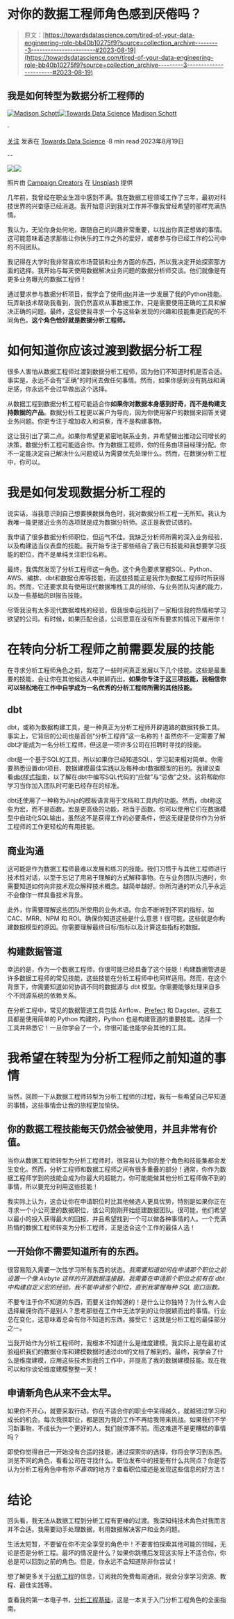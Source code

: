 # 对你的数据工程师角色感到厌倦吗？

> 原文：[https://towardsdatascience.com/tired-of-your-data-engineering-role-bb40b10275f9?source=collection_archive---------3-----------------------#2023-08-19](https://towardsdatascience.com/tired-of-your-data-engineering-role-bb40b10275f9?source=collection_archive---------3-----------------------#2023-08-19)

## 我是如何转型为数据分析工程师的

[![Madison Schott](../Images/0b82d0dd48629641abb439cef23ebe04.png)](https://madison-schott.medium.com/?source=post_page-----bb40b10275f9--------------------------------)[![Towards Data Science](../Images/a6ff2676ffcc0c7aad8aaf1d79379785.png)](https://towardsdatascience.com/?source=post_page-----bb40b10275f9--------------------------------) [Madison Schott](https://madison-schott.medium.com/?source=post_page-----bb40b10275f9--------------------------------)

·

[关注](https://medium.com/m/signin?actionUrl=https%3A%2F%2Fmedium.com%2F_%2Fsubscribe%2Fuser%2F3ed0ce2dcf93&operation=register&redirect=https%3A%2F%2Ftowardsdatascience.com%2Ftired-of-your-data-engineering-role-bb40b10275f9&user=Madison+Schott&userId=3ed0ce2dcf93&source=post_page-3ed0ce2dcf93----bb40b10275f9---------------------post_header-----------) 发表在 [Towards Data Science](https://towardsdatascience.com/?source=post_page-----bb40b10275f9--------------------------------) ·8 min read·2023年8月19日

--

![](https://medium.com/m/signin?actionUrl=https%3A%2F%2Fmedium.com%2F_%2Fbookmark%2Fp%2Fbb40b10275f9&operation=register&redirect=https%3A%2F%2Ftowardsdatascience.com%2Ftired-of-your-data-engineering-role-bb40b10275f9&source=-----bb40b10275f9---------------------bookmark_footer-----------)![](../Images/0e5188e9dae762c09103dd4ece122775.png)

照片由 [Campaign Creators](https://unsplash.com/@campaign_creators?utm_source=medium&utm_medium=referral) 在 [Unsplash](https://unsplash.com/?utm_source=medium&utm_medium=referral) 提供

几年前，我曾经在职业生涯中感到不满。我在数据工程领域工作了三年，最初对科技世界的兴奋感已经消退。我开始意识到我对工作并不像我曾经希望的那样充满热情。

我认为，无论你身处何地，跟随自己的兴趣非常重要，以找出你真正想做的事情。这可能意味着追求那些让你快乐的工作之外的爱好，或者参与你已经工作的公司中的不同团队。

我记得在大学时我非常喜欢市场营销和业务方面的东西，所以我决定开始探索那方面的选择。我开始与每天使用数据解决业务问题的数据分析师交谈。他们就像是有更多业务曝光的数据工程师！

通过要求参与数据分析项目，我学会了使用[dbt](https://www.getdbt.com/)并进一步发展了我的Python技能。玩弄新技术帮助我看到，我仍然喜欢从事数据工作，只是需要使用正确的工具和解决正确的问题。最终，这促使我寻求一个与这些新发现的兴趣和技能集更匹配的不同角色。**这个角色恰好就是数据分析工程师。**

# 如何知道你应该过渡到数据分析工程

很多人害怕从数据工程师过渡到数据分析工程师，因为他们不知道时机是否合适。事实是，永远不会有“正确”的时间去做任何事情。然而，如果你感到没有挑战和满足感，你永远不会过早做出这个选择。

从数据工程到数据分析工程可能适合你**如果你对数据本身感到好奇，而不是构建支持数据的产品**。数据分析工程更以客户为导向，因为你使用客户的数据来回答关键业务问题。你更专注于增加收入和洞察，而不是构建事物。

这让我引出了第二点。如果你希望更紧密地联系业务，并希望做出推动公司增长的决策，数据分析工程可能适合你。作为数据工程师，你的任务由项目经理分配。你不一定能决定自己解决什么问题或认为需要优先处理什么。然而，在数据分析工程中，你可以。

# 我是如何发现数据分析工程的

说实话，当我意识到自己想要换数据角色时，我对数据分析工程一无所知。我认为我唯一能更接近业务的选项就是成为数据分析师。这正是我尝试做的。

我申请了很多数据分析师职位，但运气不佳。我缺乏分析师所需的深入业务经验，以及构建适当仪表盘的技能。我开始专注于那些结合了我已有技能和我想要学习技能的职位，而不是单纯关注职位名称。

最终，我偶然发现了分析工程师这一角色。这个角色要求掌握SQL、Python、AWS、编排、dbt和数据仓库等技能，而这些技能正是我作为数据工程师时所获得的。然而，它还要求具有使用现代数据堆栈工具的经验、与业务团队沟通的能力，以及一些基础的BI报告技能。

尽管我没有太多现代数据堆栈的经验，但我很幸运找到了一家相信我的热情和学习欲望的公司。有时候，如果匹配合适，公司愿意在没有所有要求的情况下雇用你！

# 在转向分析工程师之前需要发展的技能

在寻求分析工程师角色之前，我花了一些时间真正发展以下几个技能。这些是最重要的技能，会让你在其他候选人中脱颖而出。**如果你专注于这三项技能，我相信你可以轻松地在工作中自学成为一名优秀的分析工程师所需的其他技能。**

## dbt

dbt，或称为数据构建工具，是一种真正为分析工程师开辟道路的数据转换工具。事实上，它背后的公司也是首创“分析工程师”这一名称的！虽然你不一定需要了解dbt才能成为一名分析工程师，但这是一项许多公司在招聘时寻找的技能。

dbt是一个基于SQL的工具，所以如果你已经知道SQL，学习起来相对简单。你需要熟悉设置dbt项目、数据建模最佳实践以及每种dbt数据模型的目的。我建议查看[dbt样式指南](/the-most-efficient-way-to-organize-dbt-models-244e23c17072)，以了解在dbt中编写SQL代码的“应做”与“忌做”之处。这将帮助你学习当你加入团队时可能已经存在的标准。

dbt还使用了一种称为Jinja的模板语言用于文档和工具内的功能。然而，dbt称这些为宏，而不是函数。宏是更高级的功能，相当于函数。你可以使用它们在数据模型中自动化SQL输出。虽然这不是获得工作的必要条件，但这无疑是使你作为分析工程师的工作更轻松的有用技能。

## 商业沟通

这可能是作为数据工程师最难以发展和练习的技能。我们习惯于与其他工程师进行技术性对话，以至于忘记了用易于理解的方式解释事物。在与业务团队沟通时，你需要知道如何向非技术观众解释技术概念。越简单越好。你所沟通的听众几乎永远不会像你一样具备技术背景。

此外，你需要理解这些团队所使用的业务术语。你会不断听到不同的指标，如 CAC、MRR、NPM 和 ROI。确保你知道这些是什么意思！很可能，这些就是你构建数据模型的原因。你需要理解最终目标/指标以及计算这些指标的数据。

## 构建数据管道

幸运的是，作为一个数据工程师，你很可能已经具备了这个技能！构建数据管道是许多数据工程师的常见技能，这些技能在分析工程师中也同样适用。然而，在这个背景下，你需要知道如何协调不同的数据源与 dbt 模型。你需要能够处理来自多个不同源系统的依赖关系。

在分析工程中，常见的数据管道工具包括 Airflow、[Prefect](https://medium.com/towards-data-science/tired-of-airflow-try-this-c51ec26cd29d) 和 Dagster。这些工具都是使用简单的 Python 构建的，Python 也是构建管道的重要技能。选择一个工具并熟悉它！一旦你学会了一个，你很可能也能学会其他的工具。

# 我希望在转型为分析工程师之前知道的事情

当然，回顾一下从数据工程师转型为分析工程师的过程，我有一些希望自己早知道的事情，这些事情会让我的旅程更加愉快。

## 你的数据工程技能每天仍然会被使用，并且非常有价值。

当你从数据工程师转型为分析工程师时，很容易认为你的整个角色和技能集都会发生变化。然而，分析工程师和数据工程师之间有很多重叠的部分！通常，你作为数据工程师学到的技能会成为你最大的超能力。你可能能做其他分析工程师做不到的事情，所以要充分利用这些技能！

我实际上认为，这会让你在申请职位时比其他候选人更具优势，特别是如果你正在寻求一个小公司里的数据职位，该公司刚刚开始组建数据团队。很可能，他们希望以最小的投入获得最大的回报，并且希望找到一个可以做各种事情的人。一个充满热情的数据工程师转变为分析工程师，正是适合这个工作的最佳人选！

## 一开始你不需要知道所有的东西。

很容易陷入需要一次性学习所有东西的状态。*我需要知道如何在申请那个职位之前设置一个像 Airbyte 这样的开源数据连接器。我需要在申请那个职位之前有在 dbt 中构建自定义宏的经验。我不能申请那个职位，直到我掌握每种 SQL 窗口函数。*

不要专注于你不知道的东西，而要关注你知道的！是什么让你独特？为什么有人会选择雇佣你而不是别人？思考那些在工作中无法学到的让你脱颖而出的事情。行业总在变化，这意味着总会有你不知道的东西。接受它！这就是分析工程的最佳部分之一。

当我开始作为分析工程师时，我根本不知道什么是维度建模。我实际上是在最初试验组织我们的数据仓库和建模数据时通过dbt的文档了解到的。最终，我学会了什么是维度建模，应用这些技术到我的工作中，并提高了我的数据建模技能。现在我可以和你谈论维度建模整整一天！

## 申请新角色从来不会太早。

如果你不开心，就要采取行动。你在不适合你的职业中呆得越久，就越错过学习和成长的机会。每次我换职业，都是因为我的工作不再给我带来挑战。如果我们不学习新事物，不成长为一个更好的人，我们就停滞不前。而这难道不是更糟糕的事情吗？

即使你觉得自己一开始没有合适的技能，通过探索你的选择，你将会学习到东西。浏览不同的角色，看看公司在寻找什么。职位发布中的技能有什么共同点？你是否认为分析工程角色中有你*不喜欢*的地方？查看职位描述是发现这些信息的好方法！

# 结论

回头看，我无法从数据工程到分析工程有更棒的过渡。我深知纯技术角色对我而言并不合适。我需要动手处理数据，利用数据解决客户和业务问题。

生活太短暂，不要留在你不完全享受的角色中！不要害怕探索其他可能的领域，无论是否是分析工程。最坏的情况是什么？如果你跳槽后发现这实际上不适合你，你总是可以回到之前的角色。但是，你永远不会知道除非你尝试！

想了解更多关于[分析工程](https://madisonmae.substack.com/)的信息，订阅我的免费每周通讯，我会分享学习资源、教程、最佳实践等。

查看我的第一本电子书，[分析工程基础](https://madisonmae.gumroad.com/l/learnanalyticsengineering)，这是一本关于入门分析工程角色的全面指南。
